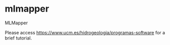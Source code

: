 # mlmapper
MLMapper

Please access https://www.ucm.es/hidrogeologia/programas-software for a brief tutorial.
